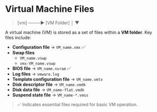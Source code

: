 # Virtual Machine Files


> [vm] ────► [VM Folder]
> │
> ▼

A virtual machine (VM) is stored as a set of files within a **VM folder**. Key files include:

- **Configuration file** → `VM_name.vmx` ✅  
- **Swap files**  
  - `VM_name.vswp`  
  - `vmx-VM_name.vswp`  
- **BIOS file** → `VM_name.nvram` ✅  
- **Log files** → `vmware.log`  
- **Template configuration file** → `VM_name.vmtx`  
- **Disk descriptor file** → `VM_name.vmdk`  
- **Disk data file** → `VM_name-flat.vmdk`  
- **Suspend state file** → `VM_name-*.vmss`  

> ✅ Indicates essential files required for basic VM operation.
